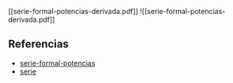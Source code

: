 [[serie-formal-potencias-derivada.pdf]]
![[serie-formal-potencias-derivada.pdf]]

## Referencias
- [serie-formal-potencias](./serie-formal-potencias.md)
- [serie](./serie.md)
